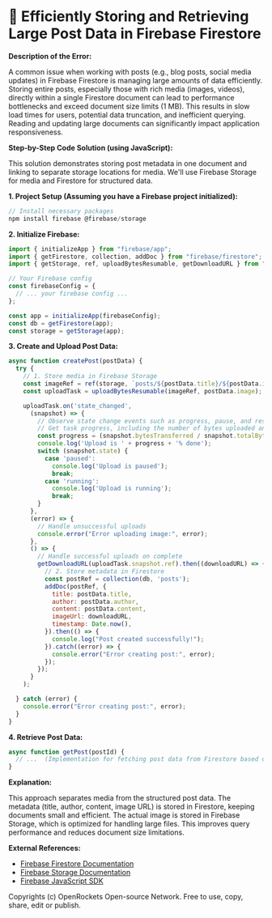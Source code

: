 # 🐞 Efficiently Storing and Retrieving Large Post Data in Firebase Firestore


**Description of the Error:**

A common issue when working with posts (e.g., blog posts, social media updates) in Firebase Firestore is managing large amounts of data efficiently.  Storing entire posts, especially those with rich media (images, videos), directly within a single Firestore document can lead to performance bottlenecks and exceed document size limits (1 MB).  This results in slow load times for users, potential data truncation, and inefficient querying.  Reading and updating large documents can significantly impact application responsiveness.

**Step-by-Step Code Solution (using JavaScript):**

This solution demonstrates storing post metadata in one document and linking to separate storage locations for media.  We'll use Firebase Storage for media and Firestore for structured data.

**1. Project Setup (Assuming you have a Firebase project initialized):**

```javascript
// Install necessary packages
npm install firebase @firebase/storage
```

**2.  Initialize Firebase:**

```javascript
import { initializeApp } from "firebase/app";
import { getFirestore, collection, addDoc } from "firebase/firestore";
import { getStorage, ref, uploadBytesResumable, getDownloadURL } from "firebase/storage";

// Your Firebase config
const firebaseConfig = {
  // ... your firebase config ...
};

const app = initializeApp(firebaseConfig);
const db = getFirestore(app);
const storage = getStorage(app);
```

**3. Create and Upload Post Data:**

```javascript
async function createPost(postData) {
  try {
    // 1. Store media in Firebase Storage
    const imageRef = ref(storage, `posts/${postData.title}/${postData.image.name}`);
    const uploadTask = uploadBytesResumable(imageRef, postData.image);

    uploadTask.on('state_changed', 
      (snapshot) => {
        // Observe state change events such as progress, pause, and resume
        // Get task progress, including the number of bytes uploaded and the total number of bytes to be uploaded
        const progress = (snapshot.bytesTransferred / snapshot.totalBytes) * 100;
        console.log('Upload is ' + progress + '% done');
        switch (snapshot.state) {
          case 'paused':
            console.log('Upload is paused');
            break;
          case 'running':
            console.log('Upload is running');
            break;
        }
      }, 
      (error) => {
        // Handle unsuccessful uploads
        console.error("Error uploading image:", error);
      }, 
      () => {
        // Handle successful uploads on complete
        getDownloadURL(uploadTask.snapshot.ref).then((downloadURL) => {
          // 2. Store metadata in Firestore
          const postRef = collection(db, 'posts');
          addDoc(postRef, {
            title: postData.title,
            author: postData.author,
            content: postData.content,
            imageUrl: downloadURL,
            timestamp: Date.now(),
          }).then(() => {
            console.log("Post created successfully!");
          }).catch((error) => {
            console.error("Error creating post:", error);
          });
        });
      }
    );

  } catch (error) {
    console.error("Error creating post:", error);
  }
}
```

**4. Retrieve Post Data:**

```javascript
async function getPost(postId) {
  // ...  (Implementation for fetching post data from Firestore based on postId) ...
}
```

**Explanation:**

This approach separates media from the structured post data. The metadata (title, author, content, image URL) is stored in Firestore, keeping documents small and efficient. The actual image is stored in Firebase Storage, which is optimized for handling large files.  This improves query performance and reduces document size limitations.


**External References:**

* [Firebase Firestore Documentation](https://firebase.google.com/docs/firestore)
* [Firebase Storage Documentation](https://firebase.google.com/docs/storage)
* [Firebase JavaScript SDK](https://firebase.google.com/docs/web/setup)


Copyrights (c) OpenRockets Open-source Network. Free to use, copy, share, edit or publish.


